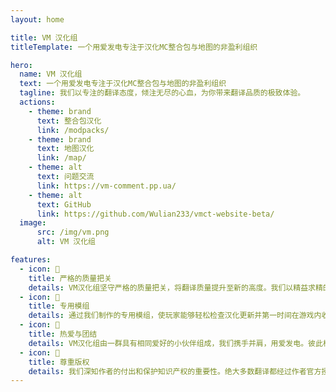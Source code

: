 ```yaml
---
layout: home

title: VM 汉化组
titleTemplate: 一个用爱发电专注于汉化MC整合包与地图的非盈利组织

hero:
  name: VM 汉化组
  text: 一个用爱发电专注于汉化MC整合包与地图的非盈利组织
  tagline: 我们以专注的翻译态度，倾注无尽的心血，为你带来翻译品质的极致体验。
  actions:
    - theme: brand
      text: 整合包汉化
      link: /modpacks/
    - theme: brand
      text: 地图汉化
      link: /map/
    - theme: alt
      text: 问题交流
      link: https://vm-comment.pp.ua/
    - theme: alt
      text: GitHub
      link: https://github.com/Wulian233/vmct-website-beta/
  image:
      src: /img/vm.png
      alt: VM 汉化组

features:
  - icon: 📝
    title: 严格的质量把关
    details: VM汉化组坚守严格的质量把关，将翻译质量提升至新的高度。我们以精益求精的态度，追求每一个细节的完美。从翻译准确性到文化本土化，每一个环节都经过严密的审查与校对。
  - icon: 🔔
    title: 专用模组
    details: 通过我们制作的专用模组，使玩家能够轻松检查汉化更新并第一时间在游戏内收到通知。我们的专用模组旨在为玩家提供更便捷、实时的汉化更新体验。
  - icon: 🤝
    title: 热爱与团结
    details: VM汉化组由一群具有相同爱好的小伙伴组成，我们携手并肩，用爱发电。彼此相互支持，建立并成为一个无坚不摧的团队。
  - icon: 📖
    title: 尊重版权️
    details: 我们深知作者的付出和保护知识产权的重要性。绝大多数翻译都经过作者官方授权，不分发游戏本体。仅提供汉化补丁下载，尽最大化保证作者权益得到保障。
---
```

<style>
:root {
  --vp-home-hero-name-color: transparent;
  --vp-home-hero-name-background: -webkit-linear-gradient(120deg, #bd34fe 30%, #41d1ff);

  --vp-home-hero-image-background-image: linear-gradient(-45deg, #bd34fe 50%, #47caff 50%);
  --vp-home-hero-image-filter: blur(44px);
}

@media (min-width: 640px) {
  :root {
    --vp-home-hero-image-filter: blur(56px);
  }
}

@media (min-width: 960px) {
  :root {
    --vp-home-hero-image-filter: blur(68px);
  }
}
</style>
